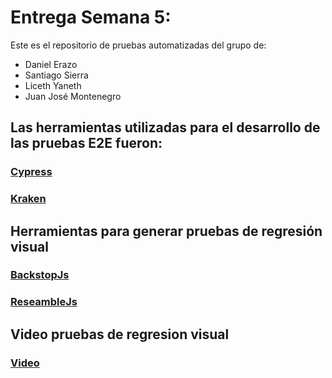 # Entrega Semana 5:

Este es el repositorio de pruebas automatizadas del grupo de: 
- Daniel Erazo
- Santiago Sierra
- Liceth Yaneth
- Juan José Montenegro

 ## Las herramientas utilizadas para el desarrollo de las pruebas E2E fueron:

### [Cypress](/cypress_tests)
### [Kraken](/kraken_tests)


## Herramientas para generar pruebas de regresión visual
### [BackstopJs](https://github.com/danierazome/Pruebas-automatizadas/wiki/Backstop-JS)
### [ReseambleJs](https://github.com/danierazome/Pruebas-automatizadas/wiki/Resemble-JS)

## Video pruebas de regresion visual
### [Video](https://www.canva.com/design/DAFg_LmmlXg/-C1rvW_CrOl7-FpunaBH5w/edit?utm_content=DAFg_LmmlXg&utm_campaign=designshare&utm_medium=link2&utm_source=sharebutton)
